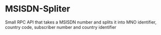 # MSISDN-Spliter
Small RPC API that takes a MSISDN number and splits it into MNO identifier, country code, subscriber number and country identifier
